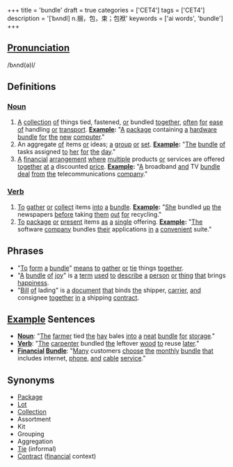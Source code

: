 +++
title = 'bundle'
draft = true
categories = ['CET4']
tags = ['CET4']
description = '[ˈbʌndl] n.捆，包，束；包袱'
keywords = ['ai words', 'bundle']
+++

## [Pronunciation](/post/pronunciation/)
/bʌnd(ə)l/

## Definitions
### [Noun](/post/noun/)
1. [A](/post/a/) [collection](/post/collection/) [of](/post/of/) things tied, fastened, [or](/post/or/) bundled [together](/post/together/), [often](/post/often/) [for](/post/for/) [ease](/post/ease/) [of](/post/of/) handling [or](/post/or/) [transport](/post/transport/). **[Example](/post/example/):** "[A](/post/a/) [package](/post/package/) containing [a](/post/a/) [hardware](/post/hardware/) [bundle](/post/bundle/) [for](/post/for/) [the](/post/the/) [new](/post/new/) [computer](/post/computer/)."
2. An aggregate [of](/post/of/) items [or](/post/or/) ideas; [a](/post/a/) [group](/post/group/) [or](/post/or/) [set](/post/set/). **[Example](/post/example/):** "[The](/post/the/) [bundle](/post/bundle/) [of](/post/of/) tasks assigned [to](/post/to/) [her](/post/her/) [for](/post/for/) [the](/post/the/) [day](/post/day/)."
3. [A](/post/a/) [financial](/post/financial/) [arrangement](/post/arrangement/) [where](/post/where/) [multiple](/post/multiple/) products [or](/post/or/) services are offered [together](/post/together/) [at](/post/at/) [a](/post/a/) discounted [price](/post/price/). **[Example](/post/example/):** "[A](/post/a/) broadband [and](/post/and/) TV [bundle](/post/bundle/) [deal](/post/deal/) [from](/post/from/) [the](/post/the/) telecommunications [company](/post/company/)."

### [Verb](/post/verb/)
1. [To](/post/to/) [gather](/post/gather/) [or](/post/or/) [collect](/post/collect/) items [into](/post/into/) [a](/post/a/) [bundle](/post/bundle/). **[Example](/post/example/):** "[She](/post/she/) bundled [up](/post/up/) [the](/post/the/) newspapers [before](/post/before/) taking [them](/post/them/) [out](/post/out/) [for](/post/for/) recycling."
2. [To](/post/to/) [package](/post/package/) [or](/post/or/) [present](/post/present/) items [as](/post/as/) [a](/post/a/) [single](/post/single/) offering. **[Example](/post/example/):** "[The](/post/the/) software [company](/post/company/) bundles [their](/post/their/) applications [in](/post/in/) [a](/post/a/) [convenient](/post/convenient/) suite."

## Phrases
- "[To](/post/to/) [form](/post/form/) [a](/post/a/) [bundle](/post/bundle/)" [means](/post/means/) [to](/post/to/) [gather](/post/gather/) [or](/post/or/) [tie](/post/tie/) things [together](/post/together/).
- "[A](/post/a/) [bundle](/post/bundle/) [of](/post/of/) [joy](/post/joy/)" is [a](/post/a/) [term](/post/term/) [used](/post/used/) [to](/post/to/) [describe](/post/describe/) [a](/post/a/) [person](/post/person/) [or](/post/or/) [thing](/post/thing/) [that](/post/that/) brings [happiness](/post/happiness/).
- "[Bill](/post/bill/) [of](/post/of/) lading" is [a](/post/a/) [document](/post/document/) [that](/post/that/) binds [the](/post/the/) shipper, [carrier](/post/carrier/), [and](/post/and/) consignee [together](/post/together/) [in](/post/in/) [a](/post/a/) shipping [contract](/post/contract/).

## [Example](/post/example/) Sentences
- **[Noun](/post/noun/)**: "[The](/post/the/) [farmer](/post/farmer/) tied [the](/post/the/) [hay](/post/hay/) bales [into](/post/into/) [a](/post/a/) [neat](/post/neat/) [bundle](/post/bundle/) [for](/post/for/) [storage](/post/storage/)."
- **[Verb](/post/verb/)**: "[The](/post/the/) [carpenter](/post/carpenter/) bundled [the](/post/the/) leftover [wood](/post/wood/) [to](/post/to/) reuse [later](/post/later/)."
- **[Financial](/post/financial/) [Bundle](/post/bundle/)**: "[Many](/post/many/) customers [choose](/post/choose/) [the](/post/the/) [monthly](/post/monthly/) [bundle](/post/bundle/) [that](/post/that/) includes internet, [phone](/post/phone/), [and](/post/and/) [cable](/post/cable/) [service](/post/service/)."

## Synonyms
- [Package](/post/package/)
- [Lot](/post/lot/)
- [Collection](/post/collection/)
- Assortment
- Kit
- Grouping
- Aggregation
- [Tie](/post/tie/) (informal)
- [Contract](/post/contract/) ([financial](/post/financial/) context)
